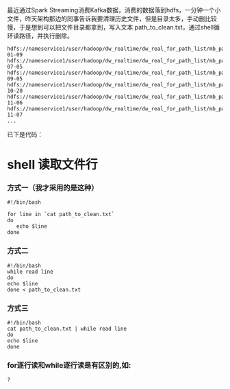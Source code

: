 最近通过Spark Streaming消费Kafka数据，消费的数据落到hdfs，一分钟一个小文件，昨天架构那边的同事告诉我要清理历史文件，但是目录太多，手动删比较慢，于是想到可以把文件目录都拿到，写入文本 path_to_clean.txt，通过shell循环读路径，并执行删除。
```
hdfs://nameservice1/user/hadoop/dw_realtime/dw_real_for_path_list/mb_pageinfo_hash2/date=2016-01-09
hdfs://nameservice1/user/hadoop/dw_realtime/dw_real_for_path_list/mb_pageinfo_hash2/date=2016-07-05
hdfs://nameservice1/user/hadoop/dw_realtime/dw_real_for_path_list/mb_pageinfo_hash2/date=2016-09-05
hdfs://nameservice1/user/hadoop/dw_realtime/dw_real_for_path_list/mb_pageinfo_hash2/date=2016-10-20
hdfs://nameservice1/user/hadoop/dw_realtime/dw_real_for_path_list/mb_pageinfo_hash2/date=2016-11-06
hdfs://nameservice1/user/hadoop/dw_realtime/dw_real_for_path_list/mb_pageinfo_hash2/date=2016-11-07
...
```
已下是代码：
# shell 读取文件行

### 方式一（我才采用的是这种）
```
#!/bin/bash

for line in `cat path_to_clean.txt`
do
   echo $line
done
```

### 方式二
```
#!/bin/bash
while read line
do
echo $line
done < path_to_clean.txt
```

### 方式三
```
#!/bin/bash
cat path_to_clean.txt | while read line
do
echo $line
done
```

### for逐行读和while逐行读是有区别的,如:
```
?
```